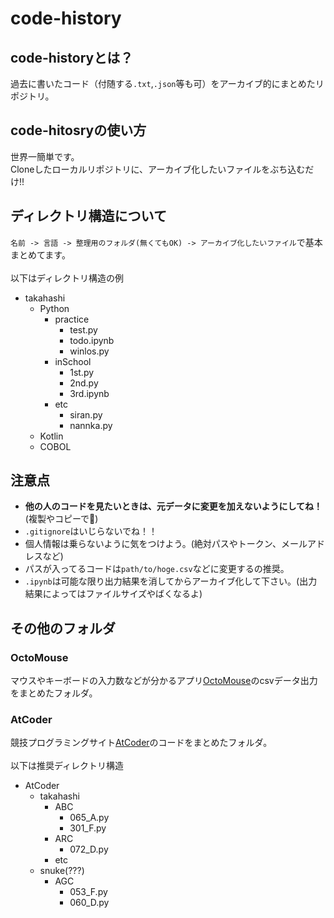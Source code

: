 # code-history
## code-historyとは？
過去に書いたコード（付随する`.txt`,`.json`等も可）をアーカイブ的にまとめたリポジトリ。
## code-hitosryの使い方
世界一簡単です。<br>
Cloneしたローカルリポジトリに、アーカイブ化したいファイルをぶち込むだけ!!
## ディレクトリ構造について
`名前 -> 言語 -> 整理用のフォルダ(無くてもOK) -> アーカイブ化したいファイル`で基本まとめてます。<br><br>
以下はディレクトリ構造の例
- takahashi
  - Python
    - practice
      - test.py
      - todo.ipynb
      - winlos.py
    - inSchool
      - 1st.py
      - 2nd.py
      - 3rd.ipynb
    - etc
      - siran.py
      - nannka.py
  - Kotlin
  - COBOL
## 注意点
- <b>他の人のコードを見たいときは、元データに変更を加えないようにしてね！</b>(複製やコピーで🙏)
- `.gitignore`はいじらないでね！！
- 個人情報は乗らないように気をつけよう。(絶対パスやトークン、メールアドレスなど)
- パスが入ってるコードは`path/to/hoge.csv`などに変更するの推奨。
- `.ipynb`は可能な限り出力結果を消してからアーカイブ化して下さい。(出力結果によってはファイルサイズやばくなるよ)
## その他のフォルダ
### OctoMouse
マウスやキーボードの入力数などが分かるアプリ[OctoMouse](https://github.com/KonsomeJona/OctoMouse)のcsvデータ出力をまとめたフォルダ。
### AtCoder
競技プログラミングサイト[AtCoder](https://atcoder.jp/home)のコードをまとめたフォルダ。<br><br>
以下は推奨ディレクトリ構造
- AtCoder
  - takahashi
    - ABC
      - 065_A.py
      - 301_F.py
    - ARC
      - 072_D.py
    - etc
  - snuke(???)
    - AGC
      - 053_F.py
      - 060_D.py
